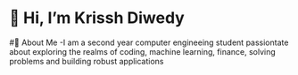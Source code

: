 # 👋 Hi, I’m Krissh Diwedy
#💫 About Me
-I am a second year computer engineeing student passiontate about exploring the realms of coding, machine learning, finance, solving problems and building robust applications


<!---
KrisshDiwedy38/KrisshDiwedy38 is a ✨ special ✨ repository because its `README.md` (this file) appears on your GitHub profile.
You can click the Preview link to take a look at your changes.
--->
